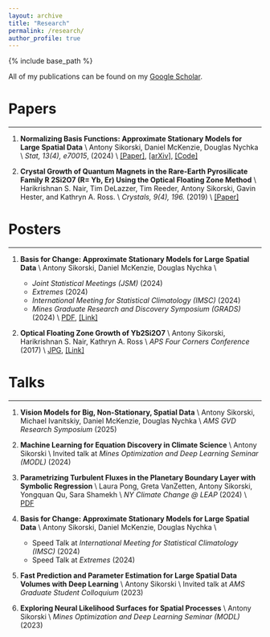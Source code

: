 ```yaml
---
layout: archive
title: "Research"
permalink: /research/
author_profile: true
---
```


{% include base_path %}

All of my publications can be found on my <a href="https://scholar.google.com/citations?user=ndFK6AsAAAAJ&hl=en" target="_blank">Google Scholar</a>.

# Papers
------

1. **Normalizing Basis Functions: Approximate Stationary Models for Large Spatial Data** \\
    Antony Sikorski, Daniel McKenzie, Douglas Nychka \\
    *Stat, 13(4), e70015*, (2024) \\
    <a href="https://onlinelibrary.wiley.com/doi/10.1002/sta4.70015" target="_blank">[Paper]</a>, <a href="https://arxiv.org/abs/2405.13821" target="_blank">[arXiv]</a>, <a href="https://github.com/antonyxsik/Normalization-Paper" target="_blank">[Code]</a>

2. **Crystal Growth of Quantum Magnets in the Rare-Earth Pyrosilicate Family R 2Si2O7 (R= Yb, Er) Using the Optical Floating Zone Method** \\
    Harikrishnan S. Nair, Tim DeLazzer, Tim Reeder, Antony Sikorski, Gavin Hester, and Kathryn A. Ross. \\
    *Crystals, 9(4), 196.* (2019) \\
    <a href="https://www.mdpi.com/2073-4352/9/4/196" target="_blank">[Paper]</a>


# Posters
------

1. **Basis for Change: Approximate Stationary Models for Large Spatial Data** \\
    Antony Sikorski, Daniel McKenzie, Douglas Nychka \\
    - *Joint Statistical Meetings (JSM)* (2024) 
    - *Extremes* (2024)
    - *International Meeting for Statistical Climatology (IMSC)* (2024) 
    - *Mines Graduate Research and Discovery Symposium (GRADS)* (2024) \\
    [PDF](https://antonyxsik.github.io/files/basis_poster.pdf), <a href="https://pacificclimate.org/~IMSC/4-Thursday/3-Posters/Sikorski.pdf" target="_blank">[Link]</a>

2. **Optical Floating Zone Growth of Yb2Si2O7** \\
    Antony Sikorski, Harikrishnan S. Nair, Kathryn A. Ross \\
    *APS Four Corners Conference* (2017) \\
    [JPG](https://antonyxsik.github.io/files/aps_poster.jpg), <a href="https://meetings.aps.org/Meeting/4CF17/Event/311482" target="_blank">[Link]</a>


# Talks
------
1. **Vision Models for Big, Non-Stationary, Spatial Data** \\
    Antony Sikorski, Michael Ivanitskiy, Daniel McKenzie, Douglas Nychka \\
    *AMS GVD Research Symposium* (2025)

2. **Machine Learning for Equation Discovery in Climate Science** \\
    Antony Sikorski \\
    Invited talk at *Mines Optimization and Deep Learning Seminar (MODL)* (2024) 

3. **Parametrizing Turbulent Fluxes in the Planetary Boundary Layer with Symbolic Regression** \\
    Laura Pong, Greta VanZetten, Antony Sikorski, Yongquan Qu, Sara Shamekh \\
    *NY Climate Change @ LEAP* (2024) \\
    [PDF](https://antonyxsik.github.io/files/LEAP_NYclimate_talk.pdf)

4. **Basis for Change: Approximate Stationary Models for Large Spatial Data** \\
    Antony Sikorski, Daniel McKenzie, Douglas Nychka \\
    - Speed Talk at *International Meeting for Statistical Climatology (IMSC)* (2024)
    - Speed Talk at *Extremes* (2024) 

5. **Fast Prediction and Parameter Estimation for Large Spatial Data Volumes with Deep Learning** \\
    Antony Sikorski \\
    Invited talk at *AMS Graduate Student Colloquium* (2023) 

6. **Exploring Neural Likelihood Surfaces for Spatial Processes** \\
    Antony Sikorski \\
    *Mines Optimization and Deep Learning Seminar (MODL)* (2023) 
